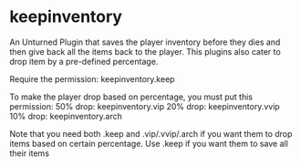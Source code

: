 # keepinventory

An Unturned Plugin that saves the player inventory before they dies and then give back all the items back to the player.
This plugins also cater to drop item by a pre-defined percentage.

Require the permission: keepinventory.keep

To make the player drop based on percentage, you must put this permission:
50% drop: keepinventory.vip
20% drop: keepinventory.vvip
10% drop: keepinventory.arch

Note that you need both .keep and .vip/.vvip/.arch if you want them to drop items based on certain percentage. Use .keep if you want them
to save all their items
